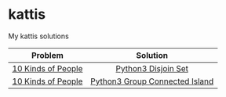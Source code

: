# kattis
My kattis solutions

| Problem            | Solution |
|--------------------|:--------:|
| [10 Kinds of People](https://open.kattis.com/problems/10kindsofpeople) | [Python3 Disjoin Set](src/10kindsofpeople/solver.py)  |
| [10 Kinds of People](https://open.kattis.com/problems/10kindsofpeople) | [Python3 Group Connected Island](src/10kindsofpeople/solver_color.py)  |
